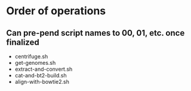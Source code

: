 # Order of operations
## Can pre-pend script names to 00, 01, etc. once finalized

* centrifuge.sh
* get-genomes.sh
* extract-and-convert.sh
* cat-and-bt2-build.sh
* align-with-bowtie2.sh

